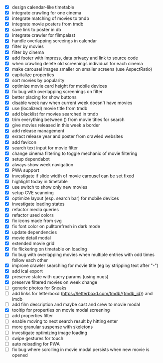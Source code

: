 - [x] design calendar-like timetable
- [x] integrate crawling for one cinema
- [x] integrate matching of movies to tmdb
- [x] integrate movie posters from tmdb
- [x] save link to poster in db
- [x] integrate crawler for filmpalast
- [x] handle overlapping screeings in calendar
- [x] filter by movies
- [x] filter by cinema
- [x] add footer with impress, data privacy and link to source code
- [x] when crawling delete old screenings individual for each cinema
- [x] make carousel images smaller on smaller screens (use AspectRatio)
- [x] capitalize properties
- [x] sort movies by popularity
- [x] optimize movie card height for mobile devices
- [x] fix bug with overlapping screenings on filter
- [x] better placing for show buttons
- [x] disable week nav when current week doesn't have movies
- [x] use (localized) movie title from tmdb
- [x] add blacklist for movies searched in tmdb
- [x] trim everything between () from movie titles for search
- [x] give movies released in this week a border
- [x] add release management
- [x] exract release year and poster from crawled websites
- [x] add favicon
- [x] search text input for movie filter
- [x] change cinema filtering to toggle mechanic of movie filtering
- [x] setup dependabot
- [x] always show week navigation
- [x] PWA support
- [x] investigate if slide width of movie carousel can be set fixed
- [x] highlight today in timetable
- [x] use switch to show only new movies
- [x] setup CVE scanning
- [x] optimize layout (esp. search bar) for mobile devices
- [x] investigate loading states
- [x] refactor media queries
- [x] refactor used colors
- [x] fix icons made from svg
- [x] fix font color on pulltorefresh in dark mode
- [x] update dependencies
- [x] movie detail modal
- [x] extended movie grid
- [x] fix flickering on timetable on loading
- [x] fix bug with overlapping movies when multiple entries with odd times follow each other
- [x] improve crawler searching for movie title (eg by stripping text after "-")
- [x] add ical export
- [x] preserve state with query params (using nuqs)
- [x] preserve filtered movies on week change
- [ ] generic photos for Sneaks
- [ ] add links for letterboxd (https://letterboxd.com/tmdb/{tmdb_id}) and imdb
- [ ] add film description and maybe cast and crew to movie modal
- [x] tooltip for properties on movie modal screening
- [ ] add properties filter
- [ ] enable moving to next search result by hitting enter
- [ ] more granular suspense with skeletons
- [ ] investigate optimizing image loading
- [ ] swipe gestures for touch
- [ ] auto reloading for PWA
- [ ] fix bug where scrolling in movie modal persists when new movie is opened
